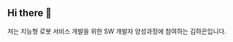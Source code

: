 ## Hi there 👋

저는 지능형 로봇 서비스 개발을 위한 SW 개발자 양성과정에 참여하는 김하은입니다.

<!--
**haeun0908/haeun0908** is a ✨ _special_ ✨ repository because its `README.md` (this file) appears on your GitHub profile.

Here are some ideas to get you started:

- 🔭 I’m currently working on ...
- 🌱 I’m currently learning ...
- 👯 I’m looking to collaborate on ...
- 🤔 I’m looking for help with ...
- 💬 Ask me about ...
- 📫 How to reach me: ...
- 😄 Pronouns: ...
- ⚡ Fun fact: ...
-->
